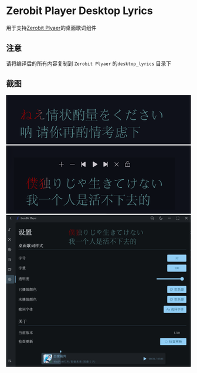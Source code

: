 # Zerobit Player Desktop Lyrics
用于支持[Zerobit Plyaer](https://github.com/Empty-57/ZeroBit-Player)的桌面歌词组件

## 注意
请将编译后的所有内容复制到 `Zerobit Plyaer` 的`desktop_lyrics` 目录下

## 截图
![show](screenshot/12.png)
![show](screenshot/13.png)
![show](screenshot/14.png)
